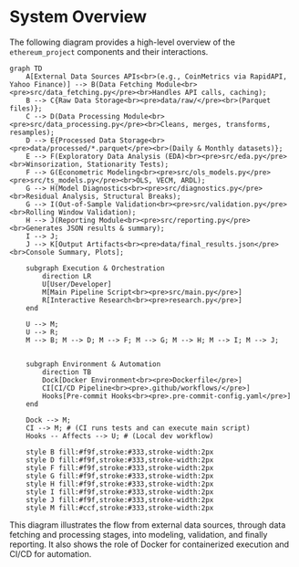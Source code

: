 # System Overview

The following diagram provides a high-level overview of the `ethereum_project` components and their interactions.

```mermaid
graph TD
    A[External Data Sources APIs<br>(e.g., CoinMetrics via RapidAPI, Yahoo Finance)] --> B(Data Fetching Module<br><pre>src/data_fetching.py</pre><br>Handles API calls, caching);
    B --> C{Raw Data Storage<br><pre>data/raw/</pre><br>(Parquet files)};
    C --> D(Data Processing Module<br><pre>src/data_processing.py</pre><br>Cleans, merges, transforms, resamples);
    D --> E{Processed Data Storage<br><pre>data/processed/*.parquet</pre><br>(Daily & Monthly datasets)};
    E --> F(Exploratory Data Analysis (EDA)<br><pre>src/eda.py</pre><br>Winsorization, Stationarity Tests);
    F --> G(Econometric Modeling<br><pre>src/ols_models.py</pre><pre>src/ts_models.py</pre><br>OLS, VECM, ARDL);
    G --> H(Model Diagnostics<br><pre>src/diagnostics.py</pre><br>Residual Analysis, Structural Breaks);
    G --> I(Out-of-Sample Validation<br><pre>src/validation.py</pre><br>Rolling Window Validation);
    H --> J(Reporting Module<br><pre>src/reporting.py</pre><br>Generates JSON results & summary);
    I --> J;
    J --> K[Output Artifacts<br><pre>data/final_results.json</pre><br>Console Summary, Plots];

    subgraph Execution & Orchestration
        direction LR
        U[User/Developer]
        M[Main Pipeline Script<br><pre>src/main.py</pre>]
        R[Interactive Research<br><pre>research.py</pre>]
    end

    U --> M;
    U --> R;
    M --> B; M --> D; M --> F; M --> G; M --> H; M --> I; M --> J;


    subgraph Environment & Automation
        direction TB
        Dock[Docker Environment<br><pre>Dockerfile</pre>]
        CI[CI/CD Pipeline<br><pre>.github/workflows/</pre>]
        Hooks[Pre-commit Hooks<br><pre>.pre-commit-config.yaml</pre>]
    end

    Dock --> M;
    CI --> M; # (CI runs tests and can execute main script)
    Hooks -- Affects --> U; # (Local dev workflow)

    style B fill:#f9f,stroke:#333,stroke-width:2px
    style D fill:#f9f,stroke:#333,stroke-width:2px
    style F fill:#f9f,stroke:#333,stroke-width:2px
    style G fill:#f9f,stroke:#333,stroke-width:2px
    style H fill:#f9f,stroke:#333,stroke-width:2px
    style I fill:#f9f,stroke:#333,stroke-width:2px
    style J fill:#f9f,stroke:#333,stroke-width:2px
    style M fill:#ccf,stroke:#333,stroke-width:2px
```

This diagram illustrates the flow from external data sources, through data fetching and processing stages, into modeling, validation, and finally reporting. It also shows the role of Docker for containerized execution and CI/CD for automation. 